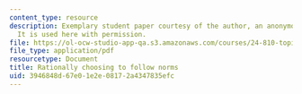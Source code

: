 ```yaml
---
content_type: resource
description: Exemplary student paper courtesy of the author, an anonymous student.
  It is used here with permission.
file: https://ol-ocw-studio-app-qa.s3.amazonaws.com/courses/24-810-topics-in-philosophy-of-science-social-science-fall-2006/3946848d67e01e2e08172a4347835efc_paper_norms.pdf
file_type: application/pdf
resourcetype: Document
title: Rationally choosing to follow norms
uid: 3946848d-67e0-1e2e-0817-2a4347835efc
---
```

